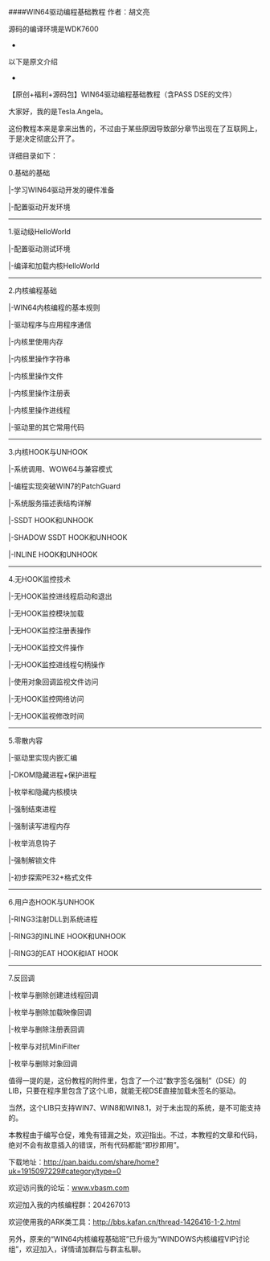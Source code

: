 ####WIN64驱动编程基础教程 作者：胡文亮


源码的编译环境是WDK7600



-
以下是原文介绍

-


【原创+福利+源码包】WIN64驱动编程基础教程（含PASS DSE的文件）

大家好，我的是Tesla.Angela。

这份教程本来是拿来出售的，不过由于某些原因导致部分章节出现在了互联网上，于是决定彻底公开了。

详细目录如下：

0.基础的基础

|-学习WIN64驱动开发的硬件准备

|-配置驱动开发环境

------------------------------
1.驱动级HelloWorld

|-配置驱动测试环境

|-编译和加载内核HelloWorld

------------------------------
2.内核编程基础

|-WIN64内核编程的基本规则 

|-驱动程序与应用程序通信 

|-内核里使用内存  

|-内核里操作字符串  

|-内核里操作文件  

|-内核里操作注册表  

|-内核里操作进线程  

|-驱动里的其它常用代码  

------------------------------
3.内核HOOK与UNHOOK

|-系统调用、WOW64与兼容模式 

|-编程实现突破WIN7的PatchGuard

|-系统服务描述表结构详解 

|-SSDT HOOK和UNHOOK  

|-SHADOW SSDT HOOK和UNHOOK 

|-INLINE HOOK和UNHOOK  

------------------------------
4.无HOOK监控技术

|-无HOOK监控进线程启动和退出 

|-无HOOK监控模块加载  

|-无HOOK监控注册表操作  

|-无HOOK监控文件操作  

|-无HOOK监控进线程句柄操作 

|-使用对象回调监视文件访问 

|-无HOOK监控网络访问

|-无HOOK监视修改时间

------------------------------
5.零散内容

|-驱动里实现内嵌汇编  

|-DKOM隐藏进程+保护进程  

|-枚举和隐藏内核模块  

|-强制结束进程   

|-强制读写进程内存
  
|-枚举消息钩子   

|-强制解锁文件   

|-初步探索PE32+格式文件  

------------------------------
6.用户态HOOK与UNHOOK

|-RING3注射DLL到系统进程

|-RING3的INLINE HOOK和UNHOOK

|-RING3的EAT HOOK和IAT HOOK

------------------------------
7.反回调

|-枚举与删除创建进线程回调

|-枚举与删除加载映像回调

|-枚举与删除注册表回调

|-枚举与对抗MiniFilter

|-枚举与删除对象回调

值得一提的是，这份教程的附件里，包含了一个过“数字签名强制”（DSE）的LIB，只要在程序里包含了这个LIB，就能无视DSE直接加载未签名的驱动。

当然，这个LIB只支持WIN7、WIN8和WIN8.1，对于未出现的系统，是不可能支持的。

本教程由于编写仓促，难免有错漏之处，欢迎指出。不过，本教程的文章和代码，绝对不会有故意插入的错误，所有代码都能“即抄即用”。

下载地址：http://pan.baidu.com/share/home?uk=1915097229#category/type=0

欢迎访问我的论坛：www.vbasm.com

欢迎加入我的内核编程群：204267013

欢迎使用我的ARK类工具：http://bbs.kafan.cn/thread-1426416-1-2.html

另外，原来的“WIN64内核编程基础班”已升级为“WINDOWS内核编程VIP讨论组”，欢迎加入，详情请加群后与群主私聊。